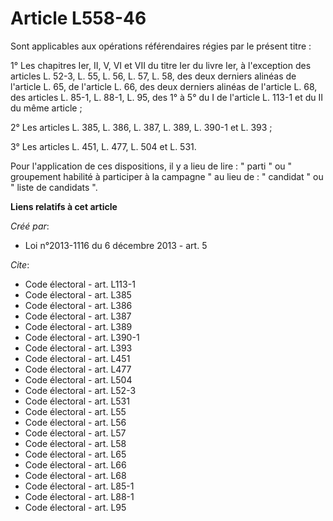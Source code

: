# Article L558-46

Sont applicables aux opérations référendaires régies par le présent titre : 

1° Les chapitres Ier, II, V, VI et VII du titre Ier du livre Ier, à l'exception des articles L. 52-3, L. 55, L. 56, L. 57, L.
58, des deux derniers alinéas de l'article L. 65, de l'article L. 66, des deux derniers alinéas de l'article L. 68, des
articles L. 85-1, L. 88-1, L. 95, des 1° à 5° du I de l'article L. 113-1 et du II du même article ; 

2° Les articles L. 385, L. 386, L. 387, L. 389, L. 390-1 et L. 393 ; 

3° Les articles L. 451, L. 477, L. 504 et L. 531. 

Pour l'application de ces dispositions, il y a lieu de lire : " parti " ou " groupement habilité à participer à la campagne "
au lieu de : " candidat " ou " liste de candidats ".

**Liens relatifs à cet article**

_Créé par_:

  - Loi n°2013-1116 du 6 décembre 2013 - art. 5

_Cite_:

  - Code électoral - art. L113-1
  - Code électoral - art. L385
  - Code électoral - art. L386
  - Code électoral - art. L387
  - Code électoral - art. L389
  - Code électoral - art. L390-1
  - Code électoral - art. L393
  - Code électoral - art. L451
  - Code électoral - art. L477
  - Code électoral - art. L504
  - Code électoral - art. L52-3
  - Code électoral - art. L531
  - Code électoral - art. L55
  - Code électoral - art. L56
  - Code électoral - art. L57
  - Code électoral - art. L58
  - Code électoral - art. L65
  - Code électoral - art. L66
  - Code électoral - art. L68
  - Code électoral - art. L85-1
  - Code électoral - art. L88-1
  - Code électoral - art. L95
